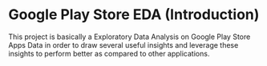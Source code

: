 # Google Play Store EDA (Introduction)
This project is basically a Exploratory Data Analysis on Google Play Store Apps Data in order to draw several useful insights and leverage these insights to perform better as compared to other applications.
